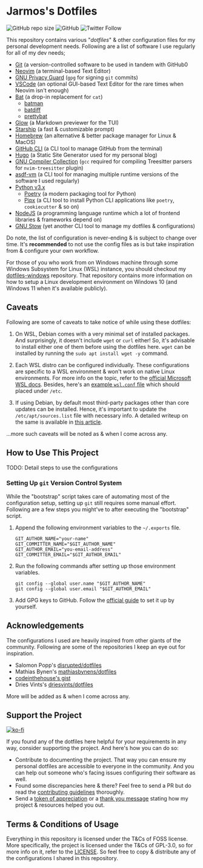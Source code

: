 # Jarmos's Dotfiles

![GitHub repo size](https://img.shields.io/github/repo-size/Jarmos-san/dotfiles?label=Repo%20Size&logo=GitHub&style=flat-square) ![GitHub](https://img.shields.io/github/license/Jarmos-san/dotfiles?label=License&logo=GitHub&style=flat-square) ![Twitter Follow](https://img.shields.io/twitter/follow/Jarmosan?style=social)

This repository contains various "_dotfiles_" & other configuration files for my personal development needs. Following are a list of software I use regularly for all of my dev needs;

- [Git](https://git-scm.com) (a version-controlled software to be used in tandem with GitHub0
- [Neovim](https://neovim.io) (a terminal-based Text Editor)
- [GNU Privacy Guard](https://gnupg.org) (`gpg` for signing `git` commits)
- [VSCode](https://code.visualstudio.com) (an optional GUI-based Text Editor for the rare times when Neovim isn't enough)
- [Bat](https://github.com/sharkdp/bat) (a drop-in replacement for `cat`)
  - [batman](https://github.com/eth-p/bat-extras/blob/master/doc/batman.md)
  - [batdiff](https://github.com/eth-p/bat-extras/blob/master/doc/batdiff.md)
  - [prettybat](https://github.com/eth-p/bat-extras/blob/master/doc/prettybat.md)
- [Glow](https://github.com/charmbracelet/glow) (a Markdown previewer for the TUI)
- [Starship](https://starship.rs) (a fast & customizable prompt)
- [Homebrew](https://brew.sh/) (an alternative & better package manager for Linux & MacOS)
- [GitHub CLI](https://cli.github.com) (a CLI tool to manage GitHub from the terminal)
- [Hugo](https://gohugo.io) (a Static Site Generator used for my personal blog)
- [GNU Compiler Collection](https://gcc.gnu.org) (`gcc` required for compiling Treesitter parsers for `nvim-treesitter` plugin)
- [asdf-vm](http://asdf-vm.com) (a CLI tool for managing multiple runtime versions of the software I used regularly)
- [Python v3.x](https://www.python.org)
  - [Poetry](https://python-poetry.org) (a modern packaging tool for Python)
  - [Pipx](https://pypa.github.io/pipx) (a CLI tool to install Python CLI applications like `poetry`, `cookiecutter` & so on)
- [NodeJS](https://nodejs.org) (a programming language runtime which a lot of frontend libraries & frameworks depend on)
- [GNU Stow](https://www.gnu.org/software/stow) (yet another CLI tool to manage my dotfiles & configurations)

Do note, the list of configuration is never-ending & is subject to change over time. It's **recommended** to not use the config files as is but take inspiration from & configure your own workflow.

For those of you who work from on Windows machine through some Windows Subsystem for Linux (WSL) instance, you should checkout my [dotfiles-windows](https://github.com/Jarmos-san/dotfiles-windows) repository. That repository contains more information on how to setup a Linux development environment on Windows 10 (and Windows 11 when it's available publicly).

## Caveats

Following are some of caveats to take notice of while using these dotfiles:

1. On WSL, Debian comes with a very minimal set of installed packages. And surprisingly, it doesn't include `wget` or `curl` either! So, it's advisable to install either one of them before using the dotfiles here. `wget` can be installed by running the `sudo apt install wget -y` command.

2. Each WSL distro can be configured individually. These configurations are specific to a WSL environment & won't work on native Linux environments. For more info on the topic, refer to the [official Microsoft WSL docs](https://docs.microsoft.com/en-us/windows/wsl/wsl-config#configure-settings-with-wslconfig-and-wslconf). Besides, here's an [example `wsl.conf` file](https://raw.githubusercontent.com/Jarmos-san/dotfiles-windows/master/configs/wsl/wsl.conf) which should placed under `/etc`.

3. If using Debian, by default most third-party packages other than core updates can be installed. Hence, it's important to update the `/etc/apt/sources.list` file with necessary info. A detailed writeup on the same is available in [this article](https://www.tecmint.com/fix-unable-to-locate-package-error-in-debian-9/).

...more such caveats will be noted as & when I come across any.

## How to Use This Project

TODO: Detail steps to use the configurations

### Setting Up `git` Version Control System

While the "bootstrap" script takes care of automating most of the configuration
setup, setting up `git` still requires some manual effort. Following are a few
steps you might've to after executing the "bootstrap" script.

1. Append the following environment variables to the `~/.exports` file.
	
	```console
	GIT_AUTHOR_NAME="your-name"
	GIT_COMMITTER_NAME="$GIT_AUTHOR_NAME"
	GIT_AUTHOR_EMAIL="you-email-address"
	GIT_COMMITTER_EMAIL="$GIT_AUTHOR_EMAIL"
	```
2. Run the following commands after setting up those environment variables.

	```console
	git config --global user.name "$GIT_AUTHOR_NAME"
	git config --global user.email "$GIT_AUTHOR_EMAIL"
	```

3. Add GPG keys to GitHub. Follow the [official guide](https://docs.github.com/en/authentication/managing-commit-signature-verification/adding-a-new-gpg-key-to-your-github-account) to set it up by yourself.

## Acknowledgements

The configurations I used are heavily inspired from other giants of the community. Following are some of the repositories I keep an eye out for inspiration.

- Salomon Popp's [disrupted/dotfiles](https://github.com/disrupted/dotfiles)
- Mathias Bynen's [mathiasbynens/dotfiles](https://github.com/mathiasbynens/dotfiles)
- [codeinthehouse's gist](https://gist.githubusercontent.com/codeinthehole/26b37efa67041e1307db/raw/67c06401c3cdb7f7f96aa9054e95cbe0e473b7f0/osx_bootstrap.sh)
- Dries Vints's [driesvints/dotfiles](https://github.com/driesvints/dotfiles)

More will be added as & when I come across any.

## Support the Project

[![ko-fi](https://ko-fi.com/img/githubbutton_sm.svg)](https://ko-fi.com/jarmos)

If you found any of the dotfiles here helpful for your requirements in any way, consider supporting the project. And here's how you can do so:

- Contribute to documenting the project. That way you can ensure my personal dotfiles are accessible to everyone in the community. And you can help out someone who's facing issues configuring their software as well.
- Found some discrepancies here & there? Feel free to send a PR but do read the [contributing guidelines](./.github/CONTRIBUTING.md) thoroughly.
- Send a [token of appreciation](https://ko-fi.com/jarmos) or a [thank you message](https://saythanks.io/to/somraj.1994) stating how my project & resources helped you out.

## Terms & Conditions of Usage

Everything in this repository is licensed under the T&Cs of FOSS license. More specifically, the project is licensed under the T&Cs of GPL-3.0, so for more info on it, refer to the [LICENSE](./LICENSE). So feel free to copy & distribute any of the configurations I shared in this repository.
